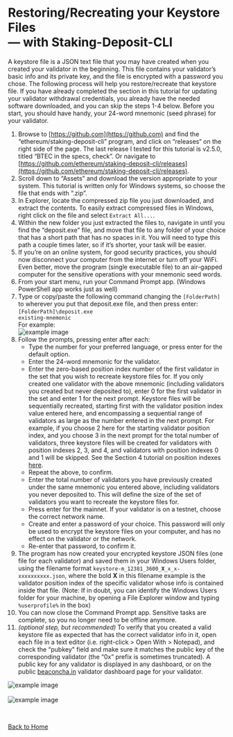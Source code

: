 # Restoring/Recreating your Keystore Files<br>— with Staking-Deposit-CLI

A keystore file is a JSON text file that you may have created when you created your validator in the beginning. This file contains your validator’s basic info and its private key, and the file is encrypted with a password you chose. The following process will help you restore/recreate that keystore file. If you have already completed the section in this tutorial for updating your validator withdrawal credentials, you already have the needed software downloaded, and you can skip the steps 1-4 below.
Before you start, you should have handy, your 24-word mnemonic (seed phrase) for your validator.

1. Browse to [https://github.com](https://github.com) and find the “ethereum/staking-deposit-cli” program, and click on “releases“ on the right side of the page. The last release I tested for this tutorial is v2.5.0, titled “BTEC in the specs, check”. Or navigate to [https://github.com/ethereum/staking-deposit-cli/releases](https://github.com/ethereum/staking-deposit-cli/releases).
2. Scroll down to “Assets” and download the version appropriate to your system. This tutorial is written only for Windows systems, so choose the file that ends with “.zip”.
3. In Explorer, locate the compressed zip file you just downloaded, and extract the contents. To easily extract compressed files in Windows, right click on the file and select <code>Extract All...</code>.
4. Within the new folder you just extracted the files to, navigate in until you find the “deposit.exe” file, and move that file to any folder of your choice that has a short path that has no spaces in it. You will need to type this path a couple times later, so if it’s shorter, your task will be easier.
5. If you’re on an online system, for good security practices, you should now disconnect your computer from the internet or turn off your WiFi. Even better, move the program (single executable file) to an air-gapped computer for the sensitive operations with your mnemonic seed words.
6. From your start menu, run your Command Prompt app. (Windows PowerShell app works just as well)
7. Type or copy/paste the following command changing the <code>[FolderPath]</code> to wherever you put that deposit.exe file, and then press enter:<br><code>[FolderPath]\deposit.exe existing-mnemonic</code><br>For example:<br>![example image](/../main/images/CP002.jpg)
8. Follow the prompts, pressing enter after each:
    * Type the number for your preferred language, or press enter for the default option.
    * Enter the 24-word mnemonic for the validator.
    * Enter the zero-based position index number of the first validator in the set that you wish to recreate keystore files for. If you only created one validator with the above mnemonic (including validators you created but never deposited to), enter 0 for the first validator in the set and enter 1 for the next prompt. Keystore files will be sequentially recreated, starting first with the validator position index value entered here, and encompassing a sequential range of validators as large as the number entered in the next prompt. For example, if you choose 2 here for the starting validator position index, and you choose 3 in the next prompt for the total number of validators, three keystore files will be created for validators with position indexes 2, 3, and 4, and validators with position indexes 0 and 1 will be skipped. See the Section 4 tutorial on position indexes [here](/../main/Tutorials/Understanding_Validator_Position_Indexes.md).
    * Repeat the above, to confirm.
    * Enter the total number of validators you have previously created under the same mnemonic you entered above, including validators you never deposited to. This will define the size of the set of validators you want to recreate the keystore files for.
    * Press enter for the mainnet. If your validator is on a testnet, choose the correct network name.
    * Create and enter a password of your choice. This password will only be used to encrypt the keystore files on your computer, and has no effect on the validator or the network.
    * Re-enter that password, to confirm it.
9. The program has now created your encrypted keystore JSON files (one file for each validator) and saved them in your Windows Users folder, using the filename format <code>keystore-m_12381_3600_**X**_x_x-xxxxxxxxxx.json</code>, where the bold **X** in this filename example is the validator position index of the specific validator whose info is contained inside that file. (Note: If in doubt, you can identify the Windows Users folder for your machine, by opening a File Explorer window and typing <code>%userprofile%</code> in the box)
10. You can now close the Command Prompt app. Sensitive tasks are complete, so you no longer need to be offline anymore.
11. <i>(optional step, but recommended)</i> To verify that you created a valid keystore file as expected that has the correct validator info in it, open each file in a text editor (i.e. right-click > Open With > Notepad), and check the “pubkey" field and make sure it matches the public key of the corresponding validator (the “0x” prefix is sometimes truncated). A public key for any validator is displayed in any dashboard, or on the public [beaconcha.in](https://beaconcha.in/) validator dashboard page for your validator.

![example image](/../main/images/BC001.jpg)<br><br>![example image](/../main/images/KS001.jpg)

<br>

[Back to Home](/../main/README.md)
